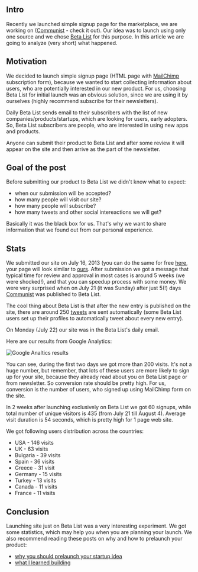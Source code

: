 <!--
name: Product launch on Beta List
description: Analysis of product launch on Beta List
author: Anton Podviaznikov
author_email: anton@hashobject.com
author_url: http://hashobject.com/team/anton
author_github: podviaznikov
author_twitter: podviaznikov
author_avatar: /images/anton-avatar.png
location: Panama City, Panama
date_created: 2013-08-04
date_modified: 2013-08-05
date_published: 2013-07-22
headline:
in_language: en
keywords: web site, web app, launch on Beta List, betalist, launcg analysis, communi.st, MailChimp
discussion_url: https://github.com/hashobject/blog.hashobject.com/issues/6
canonical_url: http://blog.hashobject.com/product-launch-on-betalist
-->
## Intro

Recently we launched simple signup page for the marketplace, we are working on
([Communist](http://communi.st) - check it out). Our idea was to launch
using only one source and we chose [Beta List](http://betali.st) for this purpose.
In this article we are going to analyze (very short) what happened.

## Motivation

We decided to launch simple signup page (HTML page with [MailChimp](http://mailchimp.com/) subscription form),
because we wanted to start collecting information about users, who are potentially interested in
our new product. For us, choosing Beta List for initial launch was an obvious solution, since we are
using it by ourselves (highly recommend subscribe for their newsletters).

Daily Beta List sends email to their subscribers with the list of new companies/products/startups, which are
looking for users, early adopters. So, Beta List subscribers are people, who are interested in using new apps
and products.

Anyone can submit their product to Beta List and after some review it will appear on the site and then arrive
as the part of the newsletter.

## Goal of the post

Before submitting our product to Beta List we didn't know what to expect:

  * when our submission will be accepted?
  * how many people will visit our site?
  * how many people will subscribe?
  * how many tweets and other social intereactions we will get?

Basically it was the black box for us. That's why we want to share information that we found out from our personal
experience.


## Stats

We submitted our site on July 16, 2013 (you can do the same for free
[here](http://betali.st/submit), your page will look similar to [ours](http://betali.st/startups/communist).
After submission we got a message that typical time for review and approval in most cases is around 5 weeks
(we were shocked!), and that you can speedup process with some money. We were very surprised when on July 21
(it was Sunday) after just 5(!) days [Communist](http://communi.st) was published to Beta List.

The cool thing about Beta List is that after the new entry is published on the site, there are around 250
[tweets](https://twitter.com/search?q=%23communi.st) are sent automatically (some Beta List users set up
their profiles to automatically tweet about every new entry).

On Monday (July 22) our site was in the Beta List's daily email.

Here are our results from Google Analytics:

![Google Analtics results](/images/product-launch-on-betalist-fig-1.png)

You can see, during the first two days we got more than 200 visits. It's not a huge number, but remember,
that lots of these users are more likely to sign up for your site, because they already read about you on
Beta List page or from newsletter. So conversion rate should be pretty high. For us, conversion is the number
of users, who signed up using MailChimp form on the site.

In 2 weeks after launching exclusively on Beta List we got 60 signups, while total number of unique
visitors is 435 (from July 21 till August 4). Average visit duration is 54 seconds, which is pretty
high for 1 page web site.

We got following users distribution across the countries:

 * USA - 146 visits
 * UK - 63 visits
 * Bulgaria - 39 visits
 * Spain - 36 visits
 * Greece - 31 visit
 * Germany - 15 visits
 * Turkey - 13 visits
 * Canada - 11 visits
 * France - 11 visits


## Conclusion

Launching site just on Beta List was a very interesting experiment.
We got some statistics, which may help you when you are planning your launch. We also recommend
reading these posts on why and how to prelaunch your product:

  * [why you should prelaunch your startup idea](http://www.bogdannedelcu.com/why-you-should-pre-launch-your-startup-idea.html)
  * [what I learned building](https://medium.com/what-i-learned-building/63fa3e5603b)
